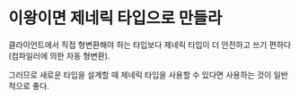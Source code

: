 # 이왕이면 제네릭 타입으로 만들라

클라이언트에서 직접 형변환해야 하는 타입보다 제네릭 타입이 더 안전하고 쓰기 편하다(컴파일러에 의한 자동 형변환).

그러므로 새로운 타입을 설계할 때 제네릭 타입을 사용할 수 있다면 사용하는 것이 일반적으로 좋다.